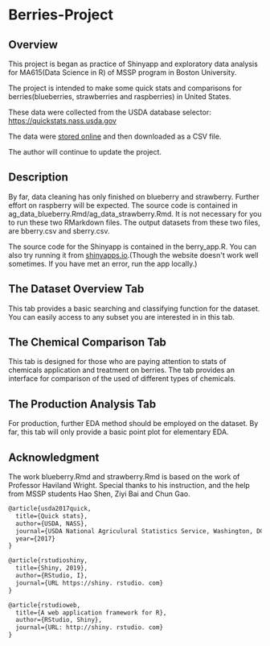 # Berries-Project

## Overview

This project is began as practice of Shinyapp and exploratory data analysis for MA615(Data Science in R) of MSSP program in Boston University. 

The project is intended to make some quick stats and comparisons for berries(blueberries, strawberries and raspberries) in United States. 

These data were collected from the USDA database selector: <a href="https://quickstats.nass.usda.gov">https://quickstats.nass.usda.gov</a>

The data were <a href="https://quickstats.nass.usda.gov/results/D416E96E-3D5C-324C-9334-1D38DF88FFF1">stored online</a> and then downloaded as a CSV file.

The author will continue to update the project. 

## Description

By far, data cleaning has only finished on blueberry and strawberry. Further effort on raspberry will be expected. The source code is contained in ag_data_blueberry.Rmd/ag_data_strawberry.Rmd. It is not necessary for you to run these two RMarkdown files. The output datasets from these two files, are bberry.csv and sberry.csv. 

The source code for the Shinyapp is contained in the berry_app.R. You can also try running it from <a href="https://yinfeng.shinyapps.io/Berries_Project/">shinyapps.io</a>.(Though the website doesn't work well sometimes. If you have met an error, run the app locally.)

## The Dataset Overview Tab

This tab provides a basic searching and classifying function for the dataset. You can easily access to any subset you are interested in in this tab.

## The Chemical Comparison Tab

This tab is designed for those who are paying attention to stats of chemicals application and treatment on berries. The tab provides an interface for comparison of  the used of different types of chemicals.

## The Production Analysis Tab

For production, further EDA method should be employed on the dataset. By far, this tab will only provide a basic point plot for elementary EDA.

## Acknowledgment

The work blueberry.Rmd and strawberry.Rmd is based on the work of Professor Haviland Wright. Special thanks to his instruction, and the help from MSSP students Hao Shen, Ziyi Bai and Chun Gao. 

```latex
@article{usda2017quick,
  title={Quick stats},
  author={USDA, NASS},
  journal={USDA National Agriculural Statistics Service, Washington, DC https://quickstats. nass. usda. gov/(Accessed 3 May 2019)},
  year={2017}
}
```

```latex
@article{rstudioshiny,
  title={Shiny, 2019},
  author={RStudio, I},
  journal={URL https://shiny. rstudio. com}
}
```

```latex
@article{rstudioweb,
  title={A web application framework for R},
  author={RStudio, Shiny},
  journal={URL: http://shiny. rstudio. com}
}
```
